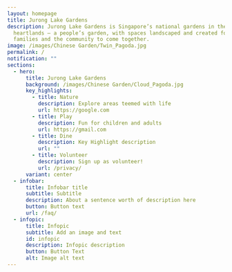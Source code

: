 ```yaml
---
layout: homepage
title: Jurong Lake Gardens
description: Jurong Lake Gardens is Singapore’s national gardens in the
  heartlands – a people’s garden, with spaces landscaped and created for
  families and the community to come together.
image: /images/Chinese Garden/Twin_Pagoda.jpg
permalink: /
notification: ""
sections:
  - hero:
      title: Jurong Lake Gardens
      background: /images/Chinese Garden/Cloud_Pagoda.jpg
      key_highlights:
        - title: Nature
          description: Explore areas teemed with life
          url: https://google.com
        - title: Play
          description: Fun for children and adults
          url: https://gmail.com
        - title: Dine
          description: Key Highlight description
          url: ""
        - title: Volunteer
          description: Sign up as volunteer!
          url: /privacy/
      variant: center
  - infobar:
      title: Infobar title
      subtitle: Subtitle
      description: About a sentence worth of description here
      button: Button text
      url: /faq/
  - infopic:
      title: Infopic
      subtitle: Add an image and text
      id: infopic
      description: Infopic description
      button: Button Text
      alt: Image alt text
---
```

